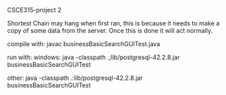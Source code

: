 CSCE315-project 2

Shortest Chain may hang when first ran, this is because it needs to make a copy of some data from the server. Once this is done it will act normally.

compile with:
javac businessBasicSearchGUITest.java

run with:
windows:
java -classpath .;lib/postgresql-42.2.8.jar businessBasicSearchGUITest

other:
java -classpath .:lib/postgresql-42.2.8.jar businessBasicSearchGUITest
